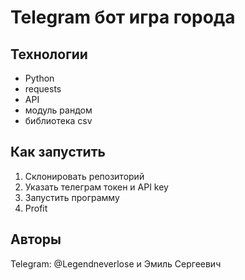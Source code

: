 # Telegram бот игра города

## Технологии

* Python
* requests
* API
* модуль рандом
* библиотека csv

## Как запустить

1. Склонировать репозиторий
2. Указать телеграм токен и API key
3. Запустить программу
4. Profit

## Авторы

Telegram: @Legendneverlose и Эмиль Сергеевич

